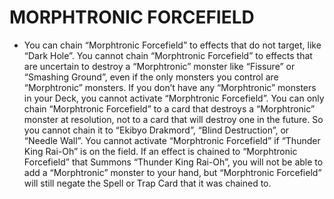 
# MORPHTRONIC FORCEFIELD

*   You can chain “Morphtronic Forcefield” to effects that do not target, like “Dark Hole”. You cannot chain “Morphtronic Forcefield” to effects that are uncertain to destroy a “Morphtronic” monster like “Fissure” or “Smashing Ground”, even if the only monsters you control are “Morphtronic” monsters. If you don’t have any “Morphtronic” monsters in your Deck, you cannot activate “Morphtronic Forcefield”. You can only chain “Morphtronic Forcefield” to a card that destroys a “Morphtronic” monster at resolution, not to a card that will destroy one in the future. So you cannot chain it to “Ekibyo Drakmord”, “Blind Destruction”, or “Needle Wall”. You cannot activate “Morphtronic Forcefield” if “Thunder King Rai-Oh” is on the field. If an effect is chained to “Morphtronic Forcefield” that Summons “Thunder King Rai-Oh”, you will not be able to add a “Morphtronic” monster to your hand, but “Morphtronic Forcefield” will still negate the Spell or Trap Card that it was chained to.

  